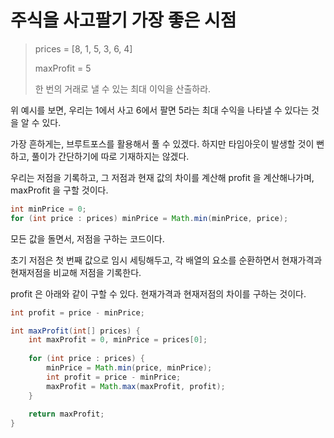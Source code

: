 # 주식을 사고팔기 가장 좋은 시점

> prices = [8, 1, 5, 3, 6, 4]
> 
> maxProfit = 5
> 
> 한 번의 거래로 낼 수 있는 최대 이익을 산출하라.

위 예시를 보면, 우리는 1에서 사고 6에서 팔면 5라는 최대 수익을 나타낼 수 있다는 것을 알 수 있다.

가장 흔하게는, 브루트포스를 활용해서 풀 수 있겠다.
하지만 타임아웃이 발생할 것이 뻔하고, 풀이가 간단하기에 따로 기재하지는 않겠다.

우리는 저점을 기록하고, 그 저점과 현재 값의 차이를 계산해 profit 을 계산해나가며, maxProfit 을 구할 것이다.

```java
int minPrice = 0;
for (int price : prices) minPrice = Math.min(minPrice, price);
```

모든 값을 돌면서, 저점을 구하는 코드이다.

초기 저점은 첫 번째 값으로 임시 세팅해두고, 각 배열의 요소를 순환하면서 현재가격과 현재저점을 비교해 저점을 기록한다.

profit 은 아래와 같이 구할 수 있다. 현재가격과 현재저점의 차이를 구하는 것이다.
```java
int profit = price - minPrice;
```


```java
int maxProfit(int[] prices) {
    int maxProfit = 0, minPrice = prices[0];
    
    for (int price : prices) {
        minPrice = Math.min(price, minPrice);
        int profit = price - minPrice;
        maxProfit = Math.max(maxProfit, profit);
    }
    
    return maxProfit;
}
```
